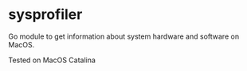# sysprofiler
Go module to get information about system hardware and software on MacOS. 

Tested on MacOS Catalina
